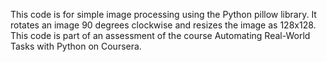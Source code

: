 This code is for simple image processing using the Python pillow library. It rotates an image 90 degrees clockwise and resizes the image as 128x128.
This code is part of an assessment of the course Automating Real-World Tasks with Python on Coursera. 
